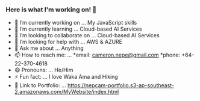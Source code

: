 ### Here is what I'm working on! 👋 

- 🔭 I’m currently working on ... My JavaScript skills
- 🌱 I’m currently learning ... Cloud-based AI Services
- 👯 I’m looking to collaborate on ... Cloud-based AI Services
- 🤔 I’m looking for help with ... AWS & AZURE
- 💬 Ask me about ... Anything
- 📫 How to reach me: ... *email: cameron.nepe@gmail.com *phone: +64-22-370-4618
- 😄 Pronouns: ... He/Him
- ⚡ Fun fact: ... I love Waka Ama and Hiking
- :briefcase: Link to Portfolio: ... https://nepcam-portfolio.s3-ap-southeast-2.amazonaws.com/MyWebsite/index.html 

